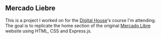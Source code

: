 ## Mercado Liebre

This is a project I worked on for the [Digital House]'s course I'm attending. The goal is to replicate the home section of the original [Mercado Libre] website using HTML, CSS and Express.js.

<!-- Links -->

[digital house]: https://www.digitalhouse.com/
[mercado libre]: https://www.mercadolibre.com.ar/
